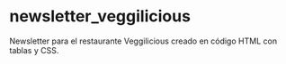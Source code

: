 # newsletter_veggilicious
Newsletter para el restaurante Veggilicious creado en código HTML con tablas y CSS.

